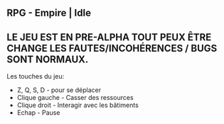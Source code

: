 ## RPG - Empire | Idle
LE JEU EST EN PRE-ALPHA TOUT PEUX ÊTRE CHANGE LES FAUTES/INCOHÉRENCES / BUGS SONT NORMAUX.
-----
Les touches du jeu:  
- Z, Q, S, D - pour se déplacer  
- Clique gauche - Casser des ressources
- Clique droit - Interagir avec les bâtiments
- Echap - Pause
